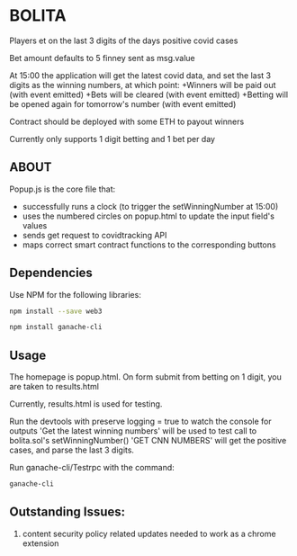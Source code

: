 # BOLITA

Players et on the last 3 digits of the days positive covid cases

Bet amount defaults to 5 finney sent as msg.value

At 15:00 the application will get the latest covid data, and set the last 3 digits as the winning numbers, at which point: 
	+Winners will be paid out (with event emitted)
	+Bets will be cleared (with event emitted)
	+Betting will be opened again for tomorrow's number (with event emitted)
	
Contract should be deployed with some ETH to payout winners

Currently only supports 1 digit betting and 1 bet per day

## ABOUT
Popup.js is the core file that:
- successfully runs a clock (to trigger the setWinningNumber at 15:00)
- uses the numbered circles on popup.html to update the input field's values
- sends get request to covidtracking API
- maps correct smart contract functions to the corresponding buttons

## Dependencies

Use NPM for the following libraries:

```bash
npm install --save web3
```
```bash
npm install ganache-cli
```

## Usage
The homepage is popup.html. On form submit from betting on 1 digit, you are taken to results.html

Currently, results.html is used for testing.

Run the devtools with preserve logging = true to watch the console for outputs
'Get the latest winning numbers' will be used to test call to bolita.sol's setWinningNumber()
'GET CNN NUMBERS' will get the positive cases, and parse the last 3 digits.


Run ganache-cli/Testrpc with the command:
```bash
ganache-cli
```

## Outstanding Issues:
1. content security policy related updates needed to work as a chrome extension